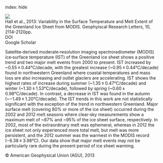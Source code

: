 index: hide

<div class="Citation">
    <div class="Citation-thumb CitationThumb-linked"  data-href="https://doi.org/10.1002/grl.50240">
      <img src="https://static.claimspace.cloud/climate-study-static/refs/thumbs/4/Hall_et_al_2013-thumb.png" />
    </div>

  <div class="Citation-body">
    <div class="Citation-text">Hall et al., 2013: Variability in the Surface Temperature and Melt Extent of the Greenland Ice Sheet from MODIS. <span class="Article-journal">Geophyiscal Research Letters, </span><span class="Article-volume">10, </span>2114-2120pp.</div>
    <div class="Citation-links">
      <div class="CitationLink" data-href="https://doi.org/10.1002/grl.50240">
        <div class="CitationLink-icon CitationLink-Doi"></div>
        <div class="CitationLink-text">DOI</div>
      </div>
      <div class="CitationLink" data-href="https://scholar.google.com/scholar?q=10.1002/grl.50240">
        <div class="CitationLink-icon CitationLink-Scholar"></div>
        <div class="CitationLink-text">Google Scholar</div>
      </div>
    </div>
  </div>
</div>

Satellite‐derived moderate‐resolution imaging spectroradiometer (MODIS) ice‐surface temperature (IST) of the Greenland ice sheet shows a positive trend and two major melt events from 2000 to present. IST increased by ~0.55 ± 0.44°C/decade, with the greatest increase (~0.95 ± 0.44°C/decade) found in northwestern Greenland where coastal temperatures and mass loss are also increasing and outlet glaciers are accelerating. IST shows the highest rates of increase during summer (~1.35 ± 0.47°C/decade) and winter (~1.30 ± 1.53°C/decade), followed by spring (~0.60 ± 0.98°C/decade). In contrast, a decrease in IST was found in the autumn (~−1.49 ± 1.20°C/decade). The IST trends in this work are not statistically significant with the exception of the trend in northwestern Greenland. Major surface melt (covering 80% or more of the ice sheet) occurred during the 2002 and 2012 melt seasons where clear‐sky measurements show a maximum melt of ~87% and ~95% of the ice sheet surface, respectively. In 2002, most of the extraordinary melt was ephemeral, whereas in 2012 the ice sheet not only experienced more total melt, but melt was more persistent, and the 2012 summer was the warmest in the MODIS record (−6.38 ± 3.98°C). Our data show that major melt events may not be particularly rare during the present period of ice sheet warming.

<div class="Citation-copy">
&copy; American Geophysical Union (AGU), 2013
</div>